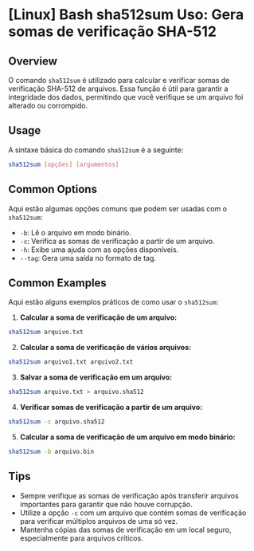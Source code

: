 # [Linux] Bash sha512sum Uso: Gera somas de verificação SHA-512

## Overview
O comando `sha512sum` é utilizado para calcular e verificar somas de verificação SHA-512 de arquivos. Essa função é útil para garantir a integridade dos dados, permitindo que você verifique se um arquivo foi alterado ou corrompido.

## Usage
A sintaxe básica do comando `sha512sum` é a seguinte:

```bash
sha512sum [opções] [argumentos]
```

## Common Options
Aqui estão algumas opções comuns que podem ser usadas com o `sha512sum`:

- `-b`: Lê o arquivo em modo binário.
- `-c`: Verifica as somas de verificação a partir de um arquivo.
- `-h`: Exibe uma ajuda com as opções disponíveis.
- `--tag`: Gera uma saída no formato de tag.

## Common Examples
Aqui estão alguns exemplos práticos de como usar o `sha512sum`:

1. **Calcular a soma de verificação de um arquivo:**

```bash
sha512sum arquivo.txt
```

2. **Calcular a soma de verificação de vários arquivos:**

```bash
sha512sum arquivo1.txt arquivo2.txt
```

3. **Salvar a soma de verificação em um arquivo:**

```bash
sha512sum arquivo.txt > arquivo.sha512
```

4. **Verificar somas de verificação a partir de um arquivo:**

```bash
sha512sum -c arquivo.sha512
```

5. **Calcular a soma de verificação de um arquivo em modo binário:**

```bash
sha512sum -b arquivo.bin
```

## Tips
- Sempre verifique as somas de verificação após transferir arquivos importantes para garantir que não houve corrupção.
- Utilize a opção `-c` com um arquivo que contém somas de verificação para verificar múltiplos arquivos de uma só vez.
- Mantenha cópias das somas de verificação em um local seguro, especialmente para arquivos críticos.